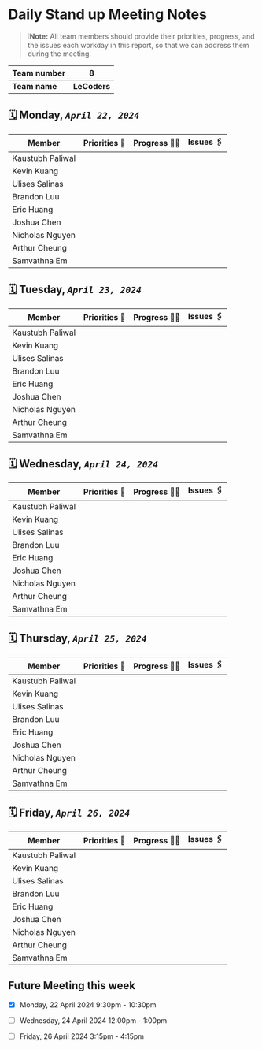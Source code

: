 # Daily Stand up Meeting Notes

> ❕**Note:** All team members should provide their priorities, progress, and the issues each workday in this report, so that we can address them during the meeting.

| Team number  | 8         |
|--------------|-----------|
| **Team name**   | **LeCoders** |


## 🗓️ Monday, _```April 22, 2024```_

| Member            | Priorities  📝   | Progress 💪🏻   | Issues 🖇️ |
|-----------------|------------------|----------------|------------|
| Kaustubh Paliwal |      |      |       |
| Kevin Kuang | | | |
| Ulises Salinas | | | |
| Brandon Luu | | | |
| Eric Huang | | | |
| Joshua Chen | | | |
| Nicholas Nguyen | | | |
| Arthur Cheung | | | |
| Samvathna Em | | | |

## 🗓️ Tuesday, _```April 23, 2024```_

| Member            | Priorities  📝   | Progress 💪🏻   | Issues 🖇️ |
|-----------------|------------------|----------------|------------|
| Kaustubh Paliwal |      |      |       |
| Kevin Kuang | | | |
| Ulises Salinas | | | |
| Brandon Luu | | | |
| Eric Huang | | | |
| Joshua Chen | | | |
| Nicholas Nguyen | | | |
| Arthur Cheung | | | |
| Samvathna Em | | | |


## 🗓️ Wednesday, _```April 24, 2024```_

| Member            | Priorities  📝   | Progress 💪🏻   | Issues 🖇️ |
|-----------------|------------------|----------------|------------|
| Kaustubh Paliwal |      |      |       |
| Kevin Kuang | | | |
| Ulises Salinas | | | |
| Brandon Luu | | | |
| Eric Huang | | | |
| Joshua Chen | | | |
| Nicholas Nguyen | | | |
| Arthur Cheung | | | |
| Samvathna Em | | | |


## 🗓️ Thursday, _```April 25, 2024```_

| Member            | Priorities  📝   | Progress 💪🏻   | Issues 🖇️ |
|-----------------|------------------|----------------|------------|
| Kaustubh Paliwal |      |      |       |
| Kevin Kuang | | | |
| Ulises Salinas | | | |
| Brandon Luu | | | |
| Eric Huang | | | |
| Joshua Chen | | | |
| Nicholas Nguyen | | | |
| Arthur Cheung | | | |
| Samvathna Em | | | |

## 🗓️ Friday, _```April 26, 2024```_

| Member            | Priorities  📝   | Progress 💪🏻   | Issues 🖇️ |
|-----------------|------------------|----------------|------------|
| Kaustubh Paliwal |      |      |       |
| Kevin Kuang | | | |
| Ulises Salinas | | | |
| Brandon Luu | | | |
| Eric Huang | | | |
| Joshua Chen | | | |
| Nicholas Nguyen | | | |
| Arthur Cheung | | | |
| Samvathna Em | | | |


## Future Meeting this week
- [x] Monday, 22 April 2024 9:30pm - 10:30pm
- [ ] Wednesday, 24 April 2024 12:00pm - 1:00pm
- [ ] Friday, 26 April 2024 3:15pm - 4:15pm







